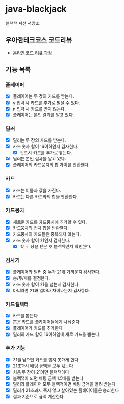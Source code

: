 # java-blackjack

블랙잭 미션 저장소

## 우아한테크코스 코드리뷰

- [온라인 코드 리뷰 과정](https://github.com/woowacourse/woowacourse-docs/blob/master/maincourse/README.md)

## 기능 목록

### 플레이어

- [x] 플레이어는 두 장의 카드를 받는다.
- [x] y 입력 시 카드를 추가로 받을 수 있다.
- [x] n 입력 시 카드를 받지 않는다.
- [x] 플레이어는 본인 결과를 알고 있다.

### 딜러

- [x] 딜러는 두 장의 카드를 받는다.
- [x] 카드 숫자 합이 16이하인지 검사한다.
    - [x] 반드시 카드를 추가로 받는다.
- [x] 딜러는 본인 결과를 알고 있다.
- [x] 플레이어의 카드뭉치의 합 차이를 반환한다.

### 카드

- [x] 카드는 이름과 값을 가진다.
- [x] 카드는 다른 카드와의 합을 반환한다.

### 카드뭉치

- [x] 새로운 카드를 카드뭉치에 추가할 수 있다.
- [x] 카드뭉치의 전체 합을 반환한다.
- [x] 카드뭉치의 카드들은 중복되지 않는다.
- [x] 카드 숫자 합이 21인지 검사한다.
    - [x] 첫 두 장을 받은 후 블랙잭인지 확인한다.

### 검사기

- [x] 플레이어와 딜러 중 누가 21에 가까운지 검사한다.
- [x] 승/무/패를 결정한다.
- [x] 카드 숫자 합이 21을 넘는지 검사한다.
- [x] 아니라면 21과 얼마나 차이나는지 검사한다.

### 카드셀렉터

- [x] 카드를 뽑는다
- [x] 뽑은 카드를 플레이어들에게 나눠준다
- [x] 플레이어가 카드를 추가한다
- [x] 딜러의 카드 합이 16이하일때 새로 카드를 뽑는다

### 추가 기능

- [x] 21을 넘으면 카드를 뽑지 못하게 한다
- [x] 21초과시 배팅 금액을 모두 잃는다
- [x] 처음 두 장이 21이면 블랙잭이다
- [x] 블랙잭이 되면 베팅 금액 1.5배를 받는다
- [x] 딜러와 플레이어 모두 블랙잭이면 베팅 금액을 돌려 받는다
- [x] 딜러가 21초과시 죽지 않고 살아있는 플레이어들은 승리한다
- [x] 결과 기준으로 금액 계산한다
